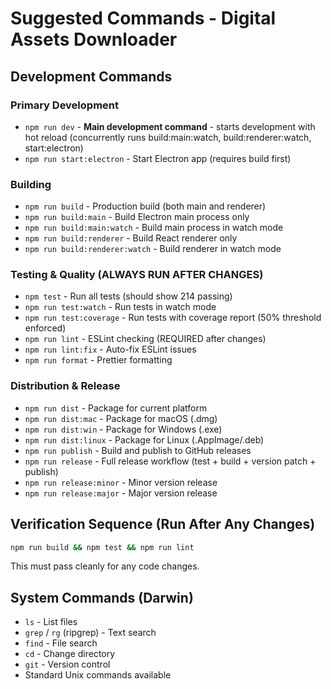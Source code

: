 # Suggested Commands - Digital Assets Downloader

## Development Commands

### Primary Development
- `npm run dev` - **Main development command** - starts development with hot reload (concurrently runs build:main:watch, build:renderer:watch, start:electron)
- `npm run start:electron` - Start Electron app (requires build first)

### Building
- `npm run build` - Production build (both main and renderer) 
- `npm run build:main` - Build Electron main process only
- `npm run build:main:watch` - Build main process in watch mode
- `npm run build:renderer` - Build React renderer only  
- `npm run build:renderer:watch` - Build renderer in watch mode

### Testing & Quality (ALWAYS RUN AFTER CHANGES)
- `npm test` - Run all tests (should show 214 passing)
- `npm run test:watch` - Run tests in watch mode
- `npm run test:coverage` - Run tests with coverage report (50% threshold enforced)
- `npm run lint` - ESLint checking (REQUIRED after changes)
- `npm run lint:fix` - Auto-fix ESLint issues  
- `npm run format` - Prettier formatting

### Distribution & Release
- `npm run dist` - Package for current platform
- `npm run dist:mac` - Package for macOS (.dmg)
- `npm run dist:win` - Package for Windows (.exe)
- `npm run dist:linux` - Package for Linux (.AppImage/.deb)
- `npm run publish` - Build and publish to GitHub releases
- `npm run release` - Full release workflow (test + build + version patch + publish)
- `npm run release:minor` - Minor version release
- `npm run release:major` - Major version release

## Verification Sequence (Run After Any Changes)
```bash
npm run build && npm test && npm run lint
```
This must pass cleanly for any code changes.

## System Commands (Darwin)
- `ls` - List files
- `grep` / `rg` (ripgrep) - Text search  
- `find` - File search
- `cd` - Change directory
- `git` - Version control
- Standard Unix commands available